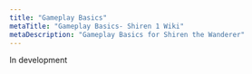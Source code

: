 ```yaml
---
title: "Gameplay Basics"
metaTitle: "Gameplay Basics- Shiren 1 Wiki"
metaDescription: "Gameplay Basics for Shiren the Wanderer"
---
```


In development
